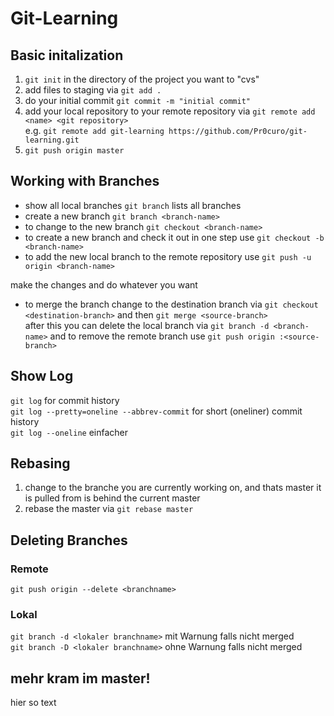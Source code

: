 # Git-Learning

##  Basic initalization
1. ```git init``` in the directory of the project you want to "cvs"
2. add files to staging via ```git add .```
3. do your initial commit ```git commit -m "initial commit"```  
4. add your local repository to your remote repository via ```git remote add <name> <git repository>```  
	e.g. ```git remote add git-learning https://github.com/Pr0curo/git-learning.git```
5. ```git push origin master```

## Working with Branches
- show all local branches ```git branch``` lists all branches  
- create a new branch ```git branch <branch-name>```  
- to change to the new branch ```git checkout <branch-name>```  
- to create a new branch and check it out in one step use ```git checkout -b <branch-name>```  
- to add the new local branch to the remote repository use ```git push -u origin <branch-name>```  

make the changes and do whatever you want

- to merge the branch change to the destination branch via ```git checkout <destination-branch>``` and then ```git merge <source-branch>```  
after this you can delete the local branch via ```git branch -d <branch-name>``` and to remove the remote branch use ```git push origin :<source-branch>```  

## Show Log
 ```git log``` for commit history  
 ```git log --pretty=oneline --abbrev-commit``` for short (oneliner) commit history  
 ```git log --oneline``` einfacher  

## Rebasing

1. change to the branche you are currently working on, and thats master it is pulled from is behind the current master
2. rebase the master via ```git rebase master```

## Deleting Branches

### Remote

``` git push origin --delete <branchname> ```

### Lokal  

``` git branch -d <lokaler branchname> ``` mit Warnung falls nicht merged  
``` git branch -D <lokaler branchname> ``` ohne Warnung falls nicht merged  

## mehr kram im master!  

hier so text  
